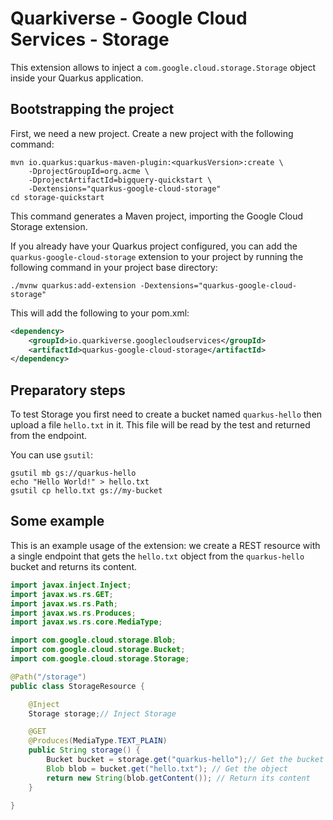 # Quarkiverse - Google Cloud Services - Storage

This extension allows to inject a `com.google.cloud.storage.Storage` object inside your Quarkus application.

## Bootstrapping the project

First, we need a new project. Create a new project with the following command:

```shell script
mvn io.quarkus:quarkus-maven-plugin:<quarkusVersion>:create \
    -DprojectGroupId=org.acme \
    -DprojectArtifactId=bigquery-quickstart \
    -Dextensions="quarkus-google-cloud-storage"
cd storage-quickstart
```

This command generates a Maven project, importing the Google Cloud Storage extension.

If you already have your Quarkus project configured, you can add the `quarkus-google-cloud-storage` extension to your project by running the following command in your project base directory:
```shell script
./mvnw quarkus:add-extension -Dextensions="quarkus-google-cloud-storage"
```

This will add the following to your pom.xml:

```xml
<dependency>
    <groupId>io.quarkiverse.googlecloudservices</groupId>
    <artifactId>quarkus-google-cloud-storage</artifactId>
</dependency>
```

## Preparatory steps

To test Storage you first need to create a bucket named `quarkus-hello` then upload a file `hello.txt` in it.
This file will be read by the test and returned from the endpoint.

You can use `gsutil`:

```
gsutil mb gs://quarkus-hello
echo "Hello World!" > hello.txt
gsutil cp hello.txt gs://my-bucket
```

## Some example

This is an example usage of the extension: we create a REST resource with a single endpoint that gets the `hello.txt` object
from the `quarkus-hello` bucket and returns its content.

```java
import javax.inject.Inject;
import javax.ws.rs.GET;
import javax.ws.rs.Path;
import javax.ws.rs.Produces;
import javax.ws.rs.core.MediaType;

import com.google.cloud.storage.Blob;
import com.google.cloud.storage.Bucket;
import com.google.cloud.storage.Storage;

@Path("/storage")
public class StorageResource {

    @Inject
    Storage storage;// Inject Storage

    @GET
    @Produces(MediaType.TEXT_PLAIN)
    public String storage() {
        Bucket bucket = storage.get("quarkus-hello");// Get the bucket
        Blob blob = bucket.get("hello.txt"); // Get the object
        return new String(blob.getContent()); // Return its content
    }

}
```
